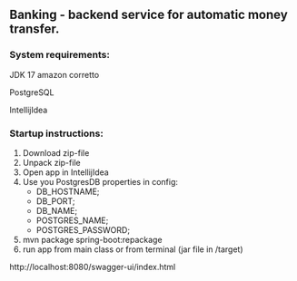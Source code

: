 ## Banking - backend service for automatic money transfer.

### System requirements:
JDK 17 amazon corretto  

PostgreSQL

IntellijIdea

### Startup instructions:
1. Download zip-file
2. Unpack zip-file
3. Open app in IntellijIdea
4. Use you PostgresDB properties in config:
   - DB_HOSTNAME;
   - DB_PORT;
   - DB_NAME;
   - POSTGRES_NAME; 
   - POSTGRES_PASSWORD;
5. mvn package spring-boot:repackage
6. run app from main class or from terminal (jar file in /target)

http://localhost:8080/swagger-ui/index.html